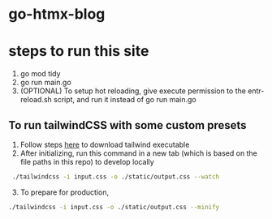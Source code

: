 # go-htmx-blog

# steps to run this site

1. go mod tidy
2. go run main.go
3. (OPTIONAL) To setup hot reloading, give execute permission to the entr-reload.sh script, and run it instead of go run main.go

## To run tailwindCSS with some custom presets

1. Follow steps [here](https://tailwindcss.com/blog/standalone-cli) to download tailwind executable
2. After initializing, run this command in a new tab (which is based on the file paths in this repo) to develop locally

```bash
 ./tailwindcss -i input.css -o ./static/output.css --watch
```

3. To prepare for production,

```bash
./tailwindcss -i input.css -o ./static/output.css --minify
```
